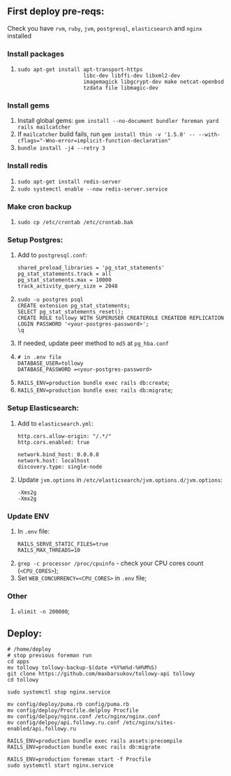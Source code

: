 ## First deploy pre-reqs:

Check you have `rvm`, `ruby`, `jvm`, `postgresql`, `elasticsearch` and `nginx` installed

### Install packages

1) ```shell
   sudo apt-get install apt-transport-https
                        libc-dev libffi-dev libxml2-dev
                        imagemagick libgcrypt-dev make netcat-openbsd 
                        tzdata file libmagic-dev 
   ```

### Install gems
1) Install global gems: `gem install --no-document bundler foreman yard rails mailcatcher`
2) If `mailcatcher` build fails, run `gem install thin -v '1.5.0' -- --with-cflags="-Wno-error=implicit-function-declaration"`
3) `bundle install -j4 --retry 3`

### Install redis
1) `sudo apt-get install redis-server`
2) `sudo systemctl enable --now redis-server.service`

### Make cron backup
1) `sudo cp /etc/crontab /etc/crontab.bak`

### Setup Postgres:

1) Add to `postgresql.conf`:
   ```shell
   shared_preload_libraries = 'pg_stat_statements'
   pg_stat_statements.track = all
   pg_stat_statements.max = 10000
   track_activity_query_size = 2048
   ```
2) ```shell
   sudo -u postgres psql
   CREATE extension pg_stat_statements;
   SELECT pg_stat_statements_reset();
   CREATE ROLE tollowy WITH SUPERUSER CREATEROLE CREATEDB REPLICATION LOGIN PASSWORD '<your-postgres-password>';
   \q
   ```
3) If needed, update peer method to `md5` at `pg_hba.conf`
4) ```shell
   # in .env file
   DATABASE_USER=tollowy
   DATABASE_PASSWORD =<your-postgres-password>
   ```
5) `RAILS_ENV=production bundle exec rails db:create`;
6) `RAILS_ENV=production bundle exec rails db:migrate`;

### Setup Elasticsearch:

1) Add to `elasticsearch.yml`:
   ```shell
   http.cors.allow-origin: "/.*/"
   http.cors.enabled: true

   network.bind_host: 0.0.0.0
   network.host: localhost
   discovery.type: single-node
   ```
2) Update `jvm.options` in `/etc/elasticsearch/jvm.options.d/jvm.options`:
   ```shell
   -Xms2g
   -Xmx2g
   ```

### Update ENV
1) In `.env` file:
   ```shell
   RAILS_SERVE_STATIC_FILES=true
   RAILS_MAX_THREADS=10
   ```
2) `grep -c processor /proc/cpuinfo` - check your CPU cores count (`<CPU_CORES>`);
3) Set `WEB_CONCURRENCY=<CPU_CORES>` in `.env` file;

### Other
1) `ulimit -n 200000`;

## Deploy:

```shell
# /home/deploy
# stop previous foreman run
cd apps
mv tollowy tollowy-backup-$(date +%Y%m%d-%H%M%S)
git clone https://github.com/maxbarsukov/tollowy-api tollowy
cd tollowy

sudo systemctl stop nginx.service

mv config/deploy/puma.rb config/puma.rb
mv config/deploy/Procfile.delploy Procfile
mv config/delpoy/nginx.conf /etc/nginx/nginx.conf
mv config/delpoy/api.followy.ru.conf /etc/nginx/sites-enabled/api.followy.ru

RAILS_ENV=production bundle exec rails assets:precompile
RAILS_ENV=production bundle exec rails db:migrate

RAILS_ENV=production foreman start -f Procfile
sudo systemctl start nginx.service
```

